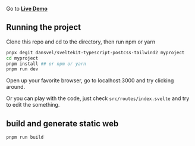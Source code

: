 

Go to [**Live Demo**](https://sveltekit-tailwind2.netlify.app/)

## Running the project

Clone this repo and cd to the directory, then run npm or yarn

```bash
pnpx degit dansvel/sveltekit-typescript-postcss-tailwind2 myproject
cd myproject
pnpm install ## or npm or yarn
pnpm run dev
```

Open up your favorite browser, go to localhost:3000 and try clicking around.

Or you can play with the code, just check `src/routes/index.svelte` and try to edit the something.

## build and generate static web

```bash
pnpm run build
```

